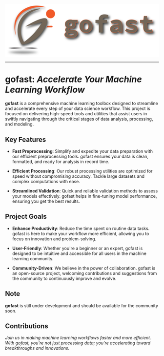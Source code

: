 <img src="docs/_static/gofast_logo.svg"><br>

-----------------------------------------------------

# gofast: _Accelerate Your Machine Learning Workflow_

**gofast** is a comprehensive machine learning toolbox designed to streamline and accelerate every step of your data science workflow. This project is focused on delivering high-speed tools and utilities that assist users in swiftly navigating through the critical stages of data analysis, processing, and modeling.

## Key Features

- **Fast Preprocessing**: Simplify and expedite your data preparation with our efficient preprocessing tools. gofast ensures your data is clean, formatted, and ready for analysis in record time.

- **Efficient Processing**: Our robust processing utilities are optimized for speed without compromising accuracy. Tackle large datasets and complex computations with ease.

- **Streamlined Validation**: Quick and reliable validation methods to assess your models effectively. gofast helps in fine-tuning model performance, ensuring you get the best results.

## Project Goals

- **Enhance Productivity**: Reduce the time spent on routine data tasks. gofast is here to make your workflow more efficient, allowing you to focus on innovation and problem-solving.

- **User-Friendly**: Whether you're a beginner or an expert, gofast is designed to be intuitive and accessible for all users in the machine learning community.

- **Community-Driven**: We believe in the power of collaboration. gofast is an open-source project, welcoming contributions and suggestions from the community to continuously improve and evolve.


## Note 

**gofast** is still under development and should be available for the community soon.
 
 
## Contributions 

_Join us in making machine learning workflows faster and more efficient. With gofast, you're not just processing data; you're accelerating toward breakthroughs and innovations._
